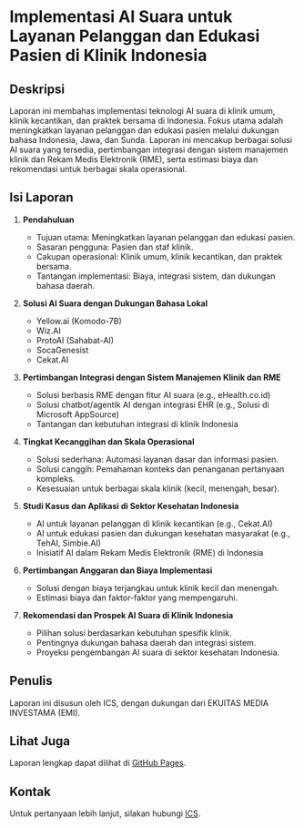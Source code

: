 # Implementasi AI Suara untuk Layanan Pelanggan dan Edukasi Pasien di Klinik Indonesia

## Deskripsi
Laporan ini membahas implementasi teknologi AI suara di klinik umum, klinik kecantikan, dan praktek bersama di Indonesia. Fokus utama adalah meningkatkan layanan pelanggan dan edukasi pasien melalui dukungan bahasa Indonesia, Jawa, dan Sunda. Laporan ini mencakup berbagai solusi AI suara yang tersedia, pertimbangan integrasi dengan sistem manajemen klinik dan Rekam Medis Elektronik (RME), serta estimasi biaya dan rekomendasi untuk berbagai skala operasional.

## Isi Laporan
1. **Pendahuluan**
   - Tujuan utama: Meningkatkan layanan pelanggan dan edukasi pasien.
   - Sasaran pengguna: Pasien dan staf klinik.
   - Cakupan operasional: Klinik umum, klinik kecantikan, dan praktek bersama.
   - Tantangan implementasi: Biaya, integrasi sistem, dan dukungan bahasa daerah.

2. **Solusi AI Suara dengan Dukungan Bahasa Lokal**
   - Yellow.ai (Komodo-7B)
   - Wiz.AI
   - ProtoAI (Sahabat-AI)
   - SocaGenesist
   - Cekat.AI

3. **Pertimbangan Integrasi dengan Sistem Manajemen Klinik dan RME**
   - Solusi berbasis RME dengan fitur AI suara (e.g., eHealth.co.id)
   - Solusi chatbot/agentik AI dengan integrasi EHR (e.g., Solusi di Microsoft AppSource)
   - Tantangan dan kebutuhan integrasi di klinik Indonesia

4. **Tingkat Kecanggihan dan Skala Operasional**
   - Solusi sederhana: Automasi layanan dasar dan informasi pasien.
   - Solusi canggih: Pemahaman konteks dan penanganan pertanyaan kompleks.
   - Kesesuaian untuk berbagai skala klinik (kecil, menengah, besar).

5. **Studi Kasus dan Aplikasi di Sektor Kesehatan Indonesia**
   - AI untuk layanan pelanggan di klinik kecantikan (e.g., Cekat.AI)
   - AI untuk edukasi pasien dan dukungan kesehatan masyarakat (e.g., TehAI, Simbie.AI)
   - Inisiatif AI dalam Rekam Medis Elektronik (RME) di Indonesia

6. **Pertimbangan Anggaran dan Biaya Implementasi**
   - Solusi dengan biaya terjangkau untuk klinik kecil dan menengah.
   - Estimasi biaya dan faktor-faktor yang mempengaruhi.

7. **Rekomendasi dan Prospek AI Suara di Klinik Indonesia**
   - Pilihan solusi berdasarkan kebutuhan spesifik klinik.
   - Pentingnya dukungan bahasa daerah dan integrasi sistem.
   - Proyeksi pengembangan AI suara di sektor kesehatan Indonesia.

## Penulis
Laporan ini disusun oleh ICS, dengan dukungan dari EKUITAS MEDIA INVESTAMA (EMI).

## Lihat Juga
Laporan lengkap dapat dilihat di [GitHub Pages](https://nusantaraja.github.io/AIV-FASKES/).

## Kontak
Untuk pertanyaan lebih lanjut, silakan hubungi [ICS](mailto:ics@iname.com).